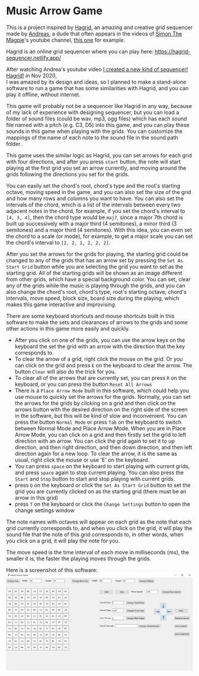 # Music Arrow Game
 
This is a project inspired by [Hagrid](https://github.com/AnkanGranero/synthgoblin), an amazing and creative grid sequencer made by [Andreas](https://www.youtube.com/channel/UCb_fE048aSG9yULuNCYUV2A), a dude that often appears in the videos of [Simon The Magpie](https://www.youtube.com/channel/UCnbfRvqQcfw3eL71HfjROOQ)'s youtube channel, [this one](https://www.youtube.com/watch?v=0WQpYU6U89k) for example.

Hagrid is an online grid sequencer where you can play here: https://hagrid-sequencer.netlify.app/

After watching Andrea's youtube video [I created a new kind of sequencer! Hagrid!](https://www.youtube.com/watch?v=c1wNKYQ2q2o) in Nov 2020,  
I was amazed by its design and ideas, so I planned to make a stand-alone software to run a game that has some similarities with Hagrid, and you can play it offline, without internet.

This game will probably not be a sequencer like Hagrid in any way, because of my lack of experience with designing sequencer, but you can load a folder of sound files (could be wav, mp3, ogg files) which has each sound file named with a pitch (e.g. C3, D5) into this game, and you can play these sounds in this game when playing with the grids. You can customize the mappings of the name of each note to the sound file in the sound path folder.

This game uses the similar logic as Hagrid, you can set arrows for each grid with four directions, and after you press `start` button, the note will start playing at the first grid you set an arrow currently, and moving around the grids following the directions you set for the grids.

You can easily set the chord's root, chord's type and the root's starting octave, moving speed in the game, and you can also set the size of the grid and how many rows and columns you want to have. You can also set the intervals of the chord, which is a list of the intervals between every two adjacent notes in the chord, for example, if you set the chord's
interval to `[4, 3, 4]`, then the chord type would be `maj7`, since a major 7th chord is built up successively with a major third (4 semitones), a minor third (3 semitones) and a major third (4 semitones). With this idea, you can even set the chord to a scale (or mode), for example, to get a major scale you can set the chord's interval to `[2, 2, 1, 2, 2, 2]`.

After you set the arrows for the grids for playing, the starting grid could be changed to any of the grids that has an arrow set by pressing the `Set As Start Grid` button while you are selecting the grid you want to set as the starting grid. All of the starting grids will be shown as an image different from other grids, which have a special background color. You can set, clear any of the grids while the music is playing through the grids, and you can also change the chord's root, chord's type, root's starting octave, chord's intervals, move speed, block size, board size during the playing, which makes this game interactive and improvising.

There are some keyboard shortcuts and mouse shortcuts built in this software to make the sets and clearances of arrows to the grids and some other actions in this game more easily and quickly.  
* After you click on one of the grids, you can use the arrow keys on the keyboard the set the grid with an arrow with the direction that the key corresponds to.
* To clear the arrow of a grid, right click the mouse on the grid. Or you can click on the grid and press `E` on the keyboard to clear the arrow. The button `Clear` will also do the trick for you.
* To clear all of the arrows that are currently set, you can press `R` on the keyboard, or you can press the button `Reset All Arrows`
* There is a `Place Arrow Mode` built in this software, which could help you use mouse to quickly set the arrows for the grids. Normally, you can set the arrows for the grids by clicking on a grid and then click on the arrows button with the desired direction on the right side of the screen in the software, but this will be kind of slow and inconvenient. You can press the button `Normal Mode` or press `Tab` on the keyboard to switch between Normal Mode and Place Arrow Mode. When you are in Place Arrow Mode, you can click on a grid and then firstly set the grid to left direction with an arrow. You can click the grid again to set it to up direction, and then right direction, and then down direction, and then left direction again for a new loop. To clear the arrow, it is the same as usual, right click the mouse or use 'E' on the keyboard.
* You can press `space` on the keyboard to start playing with current grids, and press `space` again to stop current playing. You can also press the `Start` and `Stop` button to start and stop playing with current grids.
* press `Q` on the keyboard or click the `Set As Start Grid` button to set the grid you are currently clicked on as the starting grid (there must be an arrow in this grid)
* press `T` on the keyboard or click the `Change Settings` button to open the change settings window

The note names with octaves will appear on each grid as the note that each grid currently corresponds to, and when you click on the grid, it will play the sound file that the note of this grid corresponds to, in other words, when you click on a grid, it will play the note for you.

The move speed is the time interval of each move in milliseconds (ms), the smaller it is, the faster the playing moves through the grids.

Here is a screenshot of this software:  
![image](previews/1.jpg)
